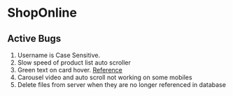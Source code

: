 # ShopOnline

## Active Bugs

1. Username is Case Sensitive.
2. Slow speed of product list auto scroller
3. Green text on card hover. [Reference](https://shoponline-ca.herokuapp.com/ram/)
4. Carousel video and auto scroll not working on some mobiles
5. Delete files from server when they are no longer referenced in database
